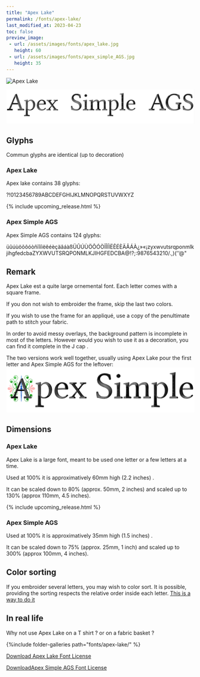 ```yaml
---
title: "Apex Lake"
permalink: /fonts/apex-lake/
last_modified_at: 2023-04-23
toc: false
preview_image:
 - url: /assets/images/fonts/apex_lake.jpg
   height: 60
 - url: /assets/images/fonts/apex_simple_AGS.jpg
   height: 35
---
```

![Apex Lake](/assets/images/fonts/apex_lake.jpg)

![Apex Simple](/assets/images/fonts/apex_simple_AGS.jpg)



## Glyphs
Commun glyphs are identical (up to decoration)
### Apex Lake
Apex lake contains 38 glyphs:

?!0123456789ABCDEFGHIJKLMNOPQRSTUVWXYZ

{% include upcoming_release.html %}

### Apex Simple AGS
Apex Simple AGS contains 124 glyphs:

üûúùöõôóòñïîíìëêéèçäâáàßÜÛÚÙÖÔÓÒÏÎÍÌËÊÉÈÄÂÁÀ¿»«¡zyxwvutsrqponmlkjihgfedcbaZYXWVUTSRQPONMLKJIHGFEDCBA@!?;:9876543210/.,)('’@"


## Remark
Apex Lake est a quite large ornemental font. Each letter comes with a square frame. 

If you don not wish to embroider the frame, skip the last two colors.

If you wish to use the  frame for an appliqué, use a copy of the penultimate path to stitch your fabric.

In order to avoid messy overlays, the background pattern is incomplete in most of the letters. However would you wish to use it as a decoration, you can find it complete in the J cap .

The two versions work well together, usually using  Apex Lake pour the first letter and Apex Simple AGS for the leftover:
![Both_Apex](/assets/images/fonts/both_apex.png)

## Dimensions
### Apex Lake
Apex Lake  is a large font, meant to be used one letter or a few letters at a time.

Used at 100% it is approximatively 60mm  high (2.2 inches) . 

It can be scaled down to 80% (approx. 50mm,  2 inches) and scaled up to 130% (approx 110mm, 4.5 inches).

{% include upcoming_release.html %}

### Apex Simple AGS
Used at 100% it is approximatively 35mm  high (1.5 inches) . 

It can be scaled down to 75% (approx. 25mm,  1 inch) and scaled up to 300% (approx 100mm, 4 inches).




## Color sorting
If you embroider several letters, you may wish to color sort. It is possible, providing the sorting respects the relative order inside each letter. [This is a way to do it](https://inkstitch.org/en/docs/lettering/#color-sorting)




## In real life 

Why not use Apex Lake on a T shirt ? or on a fabric basket ?

{%include folder-galleries path="fonts/apex-lake/" %}



[Download Apex Lake Font License](https://github.com/inkstitch/inkstitch/tree/main/fonts/apex_lake/LICENSE)

[DownloadApex Simple AGS Font License](https://github.com/inkstitch/inkstitch/tree/main/fonts/apex_simple_AGS/LICENSE)
